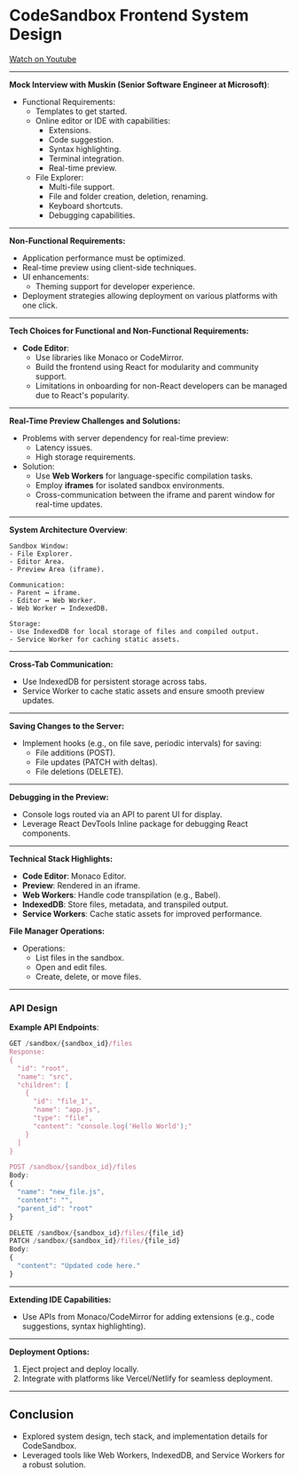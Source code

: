 

# CodeSandbox Frontend System Design

[Watch on Youtube](https://www.youtube.com/watch?v=o5aoJlcS8Rc)


---

**Mock Interview with Muskin (Senior Software Engineer at Microsoft)**:
- Functional Requirements:
  - Templates to get started.
  - Online editor or IDE with capabilities:
    - Extensions.
    - Code suggestion.
    - Syntax highlighting.
    - Terminal integration.
    - Real-time preview.
  - File Explorer:
    - Multi-file support.
    - File and folder creation, deletion, renaming.
    - Keyboard shortcuts.
    - Debugging capabilities.

---


**Non-Functional Requirements:**
- Application performance must be optimized.
- Real-time preview using client-side techniques.
- UI enhancements:
  - Theming support for developer experience.
- Deployment strategies allowing deployment on various platforms with one click.

---


**Tech Choices for Functional and Non-Functional Requirements:**
- **Code Editor**:
  - Use libraries like Monaco or CodeMirror.
  - Build the frontend using React for modularity and community support.
  - Limitations in onboarding for non-React developers can be managed due to React's popularity.

---

**Real-Time Preview Challenges and Solutions:**
- Problems with server dependency for real-time preview:
  - Latency issues.
  - High storage requirements.
- Solution:
  - Use **Web Workers** for language-specific compilation tasks.
  - Employ **iframes** for isolated sandbox environments.
  - Cross-communication between the iframe and parent window for real-time updates.

---

**System Architecture Overview**:
```plaintext
Sandbox Window:
- File Explorer.
- Editor Area.
- Preview Area (iframe).

Communication:
- Parent ↔ iframe.
- Editor ↔ Web Worker.
- Web Worker ↔ IndexedDB.

Storage:
- Use IndexedDB for local storage of files and compiled output.
- Service Worker for caching static assets.
```

---

**Cross-Tab Communication:**
- Use IndexedDB for persistent storage across tabs.
- Service Worker to cache static assets and ensure smooth preview updates.

---

**Saving Changes to the Server:**
- Implement hooks (e.g., on file save, periodic intervals) for saving:
  - File additions (POST).
  - File updates (PATCH with deltas).
  - File deletions (DELETE).

---

**Debugging in the Preview:**
- Console logs routed via an API to parent UI for display.
- Leverage React DevTools Inline package for debugging React components.

---

**Technical Stack Highlights:**
- **Code Editor**: Monaco Editor.
- **Preview**: Rendered in an iframe.
- **Web Workers**: Handle code transpilation (e.g., Babel).
- **IndexedDB**: Store files, metadata, and transpiled output.
- **Service Workers**: Cache static assets for improved performance.


**File Manager Operations:**
- Operations:
  - List files in the sandbox.
  - Open and edit files.
  - Create, delete, or move files.

---

### API Design
**Example API Endpoints**:

```js
GET /sandbox/{sandbox_id}/files
Response:
{
  "id": "root",
  "name": "src",
  "children": [
    {
      "id": "file_1",
      "name": "app.js",
      "type": "file",
      "content": "console.log('Hello World');"
    }
  ]
}

POST /sandbox/{sandbox_id}/files
Body:
{
  "name": "new_file.js",
  "content": "",
  "parent_id": "root"
}

DELETE /sandbox/{sandbox_id}/files/{file_id}
PATCH /sandbox/{sandbox_id}/files/{file_id}
Body:
{
  "content": "Updated code here."
}
```

---

**Extending IDE Capabilities:**
- Use APIs from Monaco/CodeMirror for adding extensions (e.g., code suggestions, syntax highlighting).

---

**Deployment Options:**
1. Eject project and deploy locally.
2. Integrate with platforms like Vercel/Netlify for seamless deployment.

---

## Conclusion
- Explored system design, tech stack, and implementation details for CodeSandbox.
- Leveraged tools like Web Workers, IndexedDB, and Service Workers for a robust solution.

